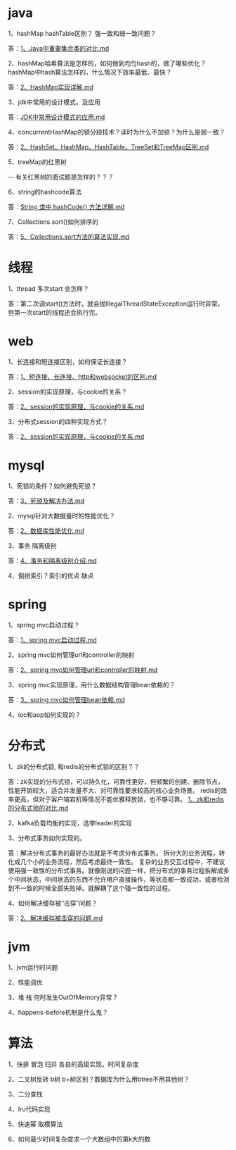 # java
1、hashMap hashTable区别？ 强一致和弱一致问题？

答：[1、Java中重要集合类的对比.md]()

2、hashMap哈希算法是怎样的，如何做到均匀hash的，做了哪些优化？hashMap中hash算法怎样的，什么情况下效率最低、最快？

答：[2、HashMap实现详解.md]()

3、jdk中常用的设计模式，及应用

答：[JDK中常用设计模式的应用.md]()

4、concurrentHashMap的锁分段技术？读时为什么不加锁？为什么是弱一致？

答：[2、HashSet、HashMap、HashTable、TreeSet和TreeMap区别.md]()

5、treeMap的红黑树

-- 有关红黑树的面试题是怎样的？？？

6、string的hashcode算法

答：[String 类中 hashCode() 方法详解.md]()

7、Collections.sort()如何排序的

答：[5、Collections.sort方法的算法实现.md]()



# 线程
1、thread 多次start 会怎样？

答：第二次调start()方法时，就会抛IllegalThreadStateException运行时异常。但第一次start的线程还会执行完。



# web
1、长连接和短连接区别，如何保证长连接？

答：[1、短连接、长连接、http和websocket的区别.md]()

2、session的实现原理，与cookie的关系？

答：[2、session的实现原理，与cookie的关系.md]()

3、分布式session的四种实现方式？

答：[2、session的实现原理，与cookie的关系.md]()



# mysql
1、死锁的条件？如何避免死锁？

答：[3、死锁及解决办法.md]()

2、mysql针对大数据量时的性能优化？

答：[2、数据库性能优化.md]()

3、事务 隔离级别

答：[4、事务和隔离级别介绍.md]()

4、倒排索引？索引的优点 缺点



# spring
1、spring mvc启动过程？

答：[1、spring mvc启动过程.md]()

2、spring mvc如何管理url和controller的映射

答：[2、spring mvc如何管理url和controller的映射.md]()

3、spring mvc实现原理，用什么数据结构管理bean依赖的？

答：[3、spring mvc如何管理bean依赖.md]()

4、ioc和aop如何实现的？



# 分布式
1、zk的分布式锁, 和redis的分布式锁的区别？？

答：zk实现的分布式锁，可以持久化，可靠性更好，但频繁的创建、删除节点，性能开销较大，适合并发量不大、对可靠性要求较高的核心业务场景。
redis的效率更高，但对于客户端宕机等情况不能优雅释放锁，也不够可靠。
[1、zk和redis的分布式锁的对比.md]()

2、kafka负载均衡的实现，选举leader的实现

3、分布式事务如何实现的。

答：解决分布式事务的最好办法就是不考虑分布式事务。
拆分大的业务流程，转化成几个小的业务流程，然后考虑最终一致性。
复杂的业务交互过程中，不建议使用强一致性的分布式事务。就像刚说的问题一样，把分布式的事务过程拆解成多个中间状态，中间状态的东西不允许用户直接操作，等状态都一致成功，或者检测到不一致的时候全部失败掉。就解耦了这个强一致性的过程。

4、如何解决缓存被“击穿”问题？

答：[2、解决缓存被击穿的问题.md]()



# jvm
1、jvm运行时问题

2、性能调优

3、堆 栈 何时发生OutOfMemory异常？

4、happens-before机制是什么鬼？
















# 算法
1、快排 冒泡 归并 各自的高级实现，时间复杂度

2、二叉树反转 b树 b+树区别？数据库为什么用btree不用其他树？

3、二分查找

4、lru代码实现

5、快速幂 取模算法

6、如何最少时间复杂度求一个大数组中的第k大的数



